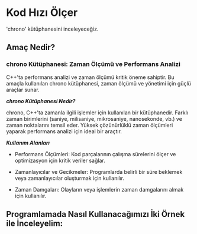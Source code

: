 # Kod Hızı Ölçer

'chrono' kütüphanesini inceleyeceğiz.

## Amaç Nedir?

### chrono Kütüphanesi: Zaman Ölçümü ve Performans Analizi

C++'ta performans analizi ve zaman ölçümü kritik öneme sahiptir. Bu amaçla kullanılan chrono kütüphanesi, zaman ölçümü ve yönetimi için güçlü araçlar sunar.

*__chrono Kütüphanesi Nedir?__*

chrono, C++'ta zamanla ilgili işlemler için kullanılan bir kütüphanedir. Farklı zaman birimlerini (saniye, milisaniye, mikrosaniye, nanosekonde, vb.) ve zaman noktalarını temsil eder. Yüksek çözünürlüklü zaman ölçümleri yaparak performans analizi için ideal bir araçtır.

*__Kullanım Alanları__*

+ Performans Ölçümleri: Kod parçalarının çalışma sürelerini ölçer ve optimizasyon için kritik veriler sağlar.
- Zamanlayıcılar ve Gecikmeler: Programlarda belirli bir süre beklemek veya zamanlayıcılar oluşturmak için kullanılır.
* Zaman Damgaları: Olayların veya işlemlerin zaman damgalarını almak için kullanılır.

## Programlamada Nasıl Kullanacağımızı İki Örnek ile İnceleyelim:
